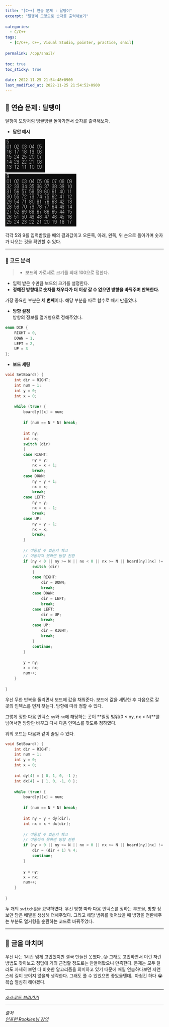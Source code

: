 ```yaml
---
title: "[C++] 연습 문제 : 달팽이"
excerpt: "달팽이 모양으로 숫자를 출력해보기"

categories:
  - C/C++
tags:
  - [C/C++, C++, Visual Studio, pointer, practice, snail]

permalink: /cpp/snail/

toc: true
toc_sticky: true

date: 2022-11-25 21:54:48+0900
last_modified_at: 2022-11-25 21:54:52+0900
---
```


## 👻 연습 문제 : 달팽이
달팽이 모양처럼 빙글빙글 돌아가면서 숫자를 출력해보자.

- **답안 예시**

![Alt Text](/assets/images/posts_img/basics/cpp/pointer/practice/snail/result.PNG)   
![Alt Text](/assets/images/posts_img/basics/cpp/pointer/practice/snail/result2.PNG)   

각각 5와 9를 입력받았을 때의 결과값이고 오른쪽, 아래, 왼쪽, 위 순으로 돌아가며 숫자가 나오는 것을 확인할 수 있다.

***

### 🌱 코드 분석
> - 보드의 가로세로 크기를 최대 100으로 정한다.
- 입력 받은 수만큼 보드의 크기를 설정한다.
- **정해진 방향대로 숫자를 채우다가 더 이상 갈 수 없으면 방향을 바꿔주며 반복한다.**

가장 중요한 부분은 **세 번째**이다. 해당 부분을 따로 함수로 빼서 만들었다.

- **방향 설정**   
방향의 정보를 열거형으로 정해주었다.
```c++
enum DIR {
    RIGHT = 0,
    DOWN = 1,
    LEFT = 2,
    UP = 3
};
```

- **보드 세팅**   

```c++
void SetBoard() {
    int dir = RIGHT;
    int num = 1;
    int y = 0;
    int x = 0;

    while (true) {
        board[y][x] = num;

        if (num == N * N) break;

        int ny;
        int nx;
        switch (dir)
        {
        case RIGHT:
            ny = y;
            nx = x + 1;
            break;
        case DOWN:
            ny = y + 1;
            nx = x;
            break;
        case LEFT:
            ny = y;
            nx = x - 1;
            break;
        case UP:
            ny = y - 1;
            nx = x;
            break;
        }

        // 이동할 수 있는지 체크
        // 이동하지 못하면 방향 전환
        if (ny < 0 || ny >= N || nx < 0 || nx >= N || board[ny][nx] != 0) {
            switch (dir) 
            {
            case RIGHT:
                dir = DOWN;
                break;
            case DOWN:
                dir = LEFT;
                break;
            case LEFT:
                dir = UP;
                break;
            case UP:
                dir = RIGHT;
                break;
            }
            continue;
        }

        y = ny;
        x = nx;
        num++;
    }
 
}
```

우선 무한 반복을 돌리면서 보드에 값을 채워준다. 보드에 값을 세팅한 후 다음으로 갈 곳의 인덱스를 먼저 찾는다. 방향에 따라 정할 수 있다.

그렇게 정한 다음 인덱스 ``` ny ```와 ``` nx ```에 해당하는 곳이 **일정 범위(0 ≤ ny, nx < N)**를 넘어서면 방향만 바꾸고 다시 다음 인덱스를 찾도록 정하였다. 

위의 코드는 다음과 같이 줄일 수 있다.

```c++
void SetBoard() {
    int dir = RIGHT;
    int num = 1;
    int y = 0;
    int x = 0;

    int dy[4] = { 0, 1, 0, -1 };
    int dx[4] = { 1, 0, -1, 0 };

    while (true) {
        board[y][x] = num;

        if (num == N * N) break;

        int ny = y + dy[dir];
        int nx = x + dx[dir];

        // 이동할 수 있는지 체크
        // 이동하지 못하면 방향 전환
        if (ny < 0 || ny >= N || nx < 0 || nx >= N || board[ny][nx] != 0) {
            dir = (dir + 1) % 4;
            continue;
        }

        y = ny;
        x = nx;
        num++;
    }
 
}
```

두 개의 ``` switch문 ```을 요약하였다. 우선 방향 따라 다음 인덱스를 정하는 부분을, 방향 정보만 담은 배열을 생성해 더해주었다. 그리고 해당 범위를 벗어났을 때 방향을 전환해주는 부분도 열거형을 순환하는 코드로 바꿔주었다.

***

## 👻 글을 마치며
우선 나는 1시간 넘게 고민했지만 결국 만들진 못했다..😔 그래도 고민하면서 이런 저런 방법도 찾아보고 정답에 거의 근접할 정도로는 만들어봤으니 만족한다. 문제는 모두 달라도 자세히 보면 다 비슷한 알고리즘을 의미하고 있기 때문에 매일 연습하다보면 자연스레 길이 보이지 않을까 생각한다. 그래도 풀 수 있었으면 좋았을텐데.. 아쉽긴 하다 😭 복습 열심히 해야겠다.

***

_[소스코드 보러가기](https://github.com/choi-dan-di/study_cpp/tree/main/pointer/practice/snail)_

***

_출처_   
_[인프런 Rookies님 강의](https://inf.run/bje8)_   